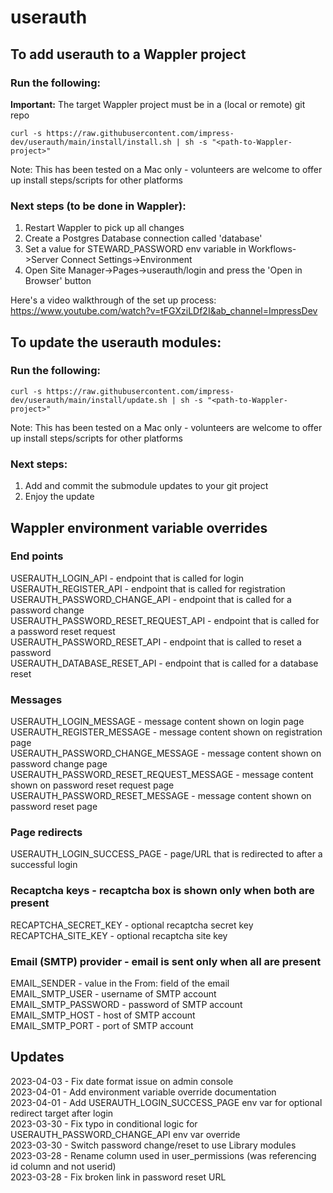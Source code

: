# userauth

## To add userauth to a Wappler project

### Run the following:

**Important:** The target Wappler project must be in a (local or remote) git repo

```
curl -s https://raw.githubusercontent.com/impress-dev/userauth/main/install/install.sh | sh -s "<path-to-Wappler-project>"
```
Note: This has been tested on a Mac only - volunteers are welcome to offer up install steps/scripts for other platforms

### Next steps (to be done in Wappler):
1. Restart Wappler to pick up all changes
2. Create a Postgres Database connection called 'database'
3. Set a value for STEWARD_PASSWORD env variable in Workflows->Server Connect Settings->Environment
4. Open Site Manager->Pages->userauth/login and press the 'Open in Browser' button

Here's a video walkthrough of the set up process:  
https://www.youtube.com/watch?v=tFGXziLDf2I&ab_channel=ImpressDev

## To update the userauth modules:

### Run the following:

```
curl -s https://raw.githubusercontent.com/impress-dev/userauth/main/install/update.sh | sh -s "<path-to-Wappler-project>"
```
Note: This has been tested on a Mac only - volunteers are welcome to offer up install steps/scripts for other platforms

### Next steps:
1. Add and commit the submodule updates to your git project
2. Enjoy the update

## Wappler environment variable overrides

### End points
USERAUTH_LOGIN_API - endpoint that is called for login  
USERAUTH_REGISTER_API - endpoint that is called for registration  
USERAUTH_PASSWORD_CHANGE_API - endpoint that is called for a password change  
USERAUTH_PASSWORD_RESET_REQUEST_API - endpoint that is called for a password reset request  
USERAUTH_PASSWORD_RESET_API - endpoint that is called to reset a password  
USERAUTH_DATABASE_RESET_API - endpoint that is called for a database reset 

### Messages
USERAUTH_LOGIN_MESSAGE - message content shown on login page  
USERAUTH_REGISTER_MESSAGE - message content shown on registration page  
USERAUTH_PASSWORD_CHANGE_MESSAGE - message content shown on password change page  
USERAUTH_PASSWORD_RESET_REQUEST_MESSAGE - message content shown on password reset request page  
USERAUTH_PASSWORD_RESET_MESSAGE - message content shown on password reset page  

### Page redirects
USERAUTH_LOGIN_SUCCESS_PAGE - page/URL that is redirected to after a successful login  

### Recaptcha keys - recaptcha box is shown only when both are present
RECAPTCHA_SECRET_KEY - optional recaptcha secret key  
RECAPTCHA_SITE_KEY - optional recaptcha site key
  
### Email (SMTP) provider - email is sent only when all are present
EMAIL_SENDER - value in the From: field of the email  
EMAIL_SMTP_USER - username of SMTP account  
EMAIL_SMTP_PASSWORD - password of SMTP account  
EMAIL_SMTP_HOST - host of SMTP account  
EMAIL_SMTP_PORT - port of SMTP account

## Updates
2023-04-03 - Fix date format issue on admin console  
2023-04-01 - Add environment variable override documentation  
2023-04-01 - Add USERAUTH_LOGIN_SUCCESS_PAGE env var for optional redirect target after login  
2023-03-30 - Fix typo in conditional logic for USERAUTH_PASSWORD_CHANGE_API env var override  
2023-03-30 - Switch password change/reset to use Library modules  
2023-03-28 - Rename column used in user_permissions (was referencing id column and not userid)  
2023-03-28 - Fix broken link in password reset URL
